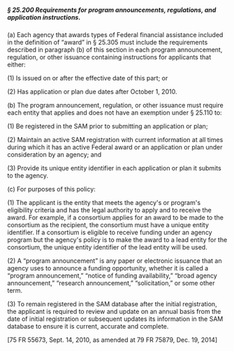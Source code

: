 ##### § 25.200 Requirements for program announcements, regulations, and application instructions. #####

(a) Each agency that awards types of Federal financial assistance included in the definition of “award” in § 25.305 must include the requirements described in paragraph (b) of this section in each program announcement, regulation, or other issuance containing instructions for applicants that either:

(1) Is issued on or after the effective date of this part; or

(2) Has application or plan due dates after October 1, 2010.

(b) The program announcement, regulation, or other issuance must require each entity that applies and does not have an exemption under § 25.110 to:

(1) Be registered in the SAM prior to submitting an application or plan;

(2) Maintain an active SAM registration with current information at all times during which it has an active Federal award or an application or plan under consideration by an agency; and

(3) Provide its unique entity identifier in each application or plan it submits to the agency.

(c) For purposes of this policy:

(1) The applicant is the entity that meets the agency's or program's eligibility criteria and has the legal authority to apply and to receive the award. For example, if a consortium applies for an award to be made to the consortium as the recipient, the consortium must have a unique entity identifier. If a consortium is eligible to receive funding under an agency program but the agency's policy is to make the award to a lead entity for the consortium, the unique entity identifier of the lead entity will be used.

(2) A “program announcement” is any paper or electronic issuance that an agency uses to announce a funding opportunity, whether it is called a “program announcement,” “notice of funding availability,” “broad agency announcement,” “research announcement,” “solicitation,” or some other term.

(3) To remain registered in the SAM database after the initial registration, the applicant is required to review and update on an annual basis from the date of initial registration or subsequent updates its information in the SAM database to ensure it is current, accurate and complete.

[75 FR 55673, Sept. 14, 2010, as amended at 79 FR 75879, Dec. 19, 2014]